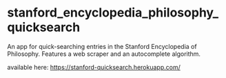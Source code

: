 # stanford_encyclopedia_philosophy_quicksearch
An app for quick-searching entries in the Stanford Encyclopedia of Philosophy. Features a web scraper and an autocomplete algorithm.

available here: https://stanford-quicksearch.herokuapp.com/

